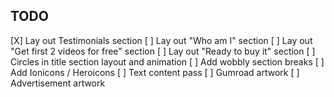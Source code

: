 ## TODO

[X] Lay out Testimonials section
[ ] Lay out "Who am I" section
[ ] Lay out "Get first 2 videos for free" section
[ ] Lay out "Ready to buy it" section
[ ] Circles in title section layout and animation
[ ] Add wobbly section breaks
[ ] Add Ionicons / Heroicons
[ ] Text content pass
[ ] Gumroad artwork
[ ] Advertisement artwork